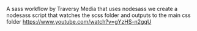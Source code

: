 A sass workflow by Traversy Media that uses nodesass 
we create a nodesass script that watches the scss folder and outputs to the main css folder
https://www.youtube.com/watch?v=gYzHS-n2gqU 
